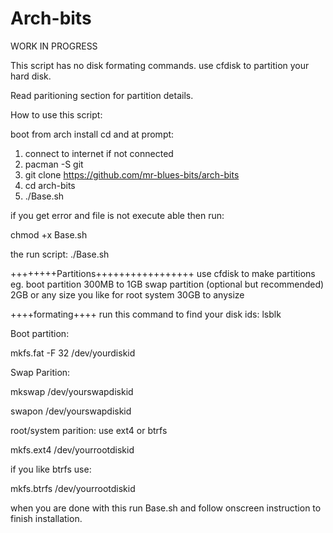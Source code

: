 # Arch-bits

WORK IN PROGRESS

This script has no disk formating commands.
use cfdisk to partition your hard disk.

Read paritioning section for partition details.

How to use this script:

boot from arch install cd and at prompt:

1. connect to internet if not connected
2. pacman -S git
3. git clone https://github.com/mr-blues-bits/arch-bits
4. cd arch-bits
5. ./Base.sh

if you get error and file is not execute able then run:

chmod +x Base.sh

the run script:
./Base.sh

++++++++Partitions+++++++++++++++++
use cfdisk to make partitions
eg.
boot partition 300MB to 1GB 
swap partition (optional but recommended) 2GB or any size you like
for root system 30GB to anysize

++++formating++++
run this command to find your disk ids:
lsblk  

Boot partition:

mkfs.fat -F 32 /dev/yourdiskid

Swap Parition:

mkswap /dev/yourswapdiskid

swapon /dev/yourswapdiskid

root/system parition: use ext4 or btrfs

mkfs.ext4 /dev/yourrootdiskid

if you like btrfs use:

mkfs.btrfs /dev/yourrootdiskid

when you are done with this run Base.sh and follow onscreen instruction to finish installation.





